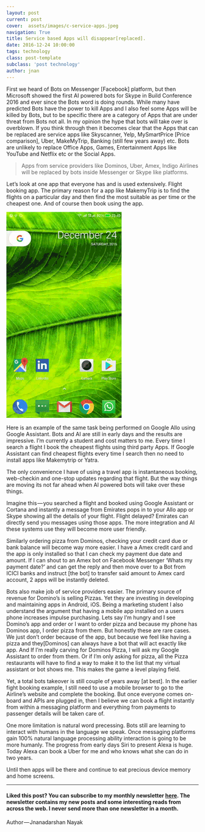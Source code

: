 ```yaml
---
layout: post
current: post
cover:  assets/images/c-service-apps.jpeg
navigation: True
title: Service based Apps will disappear[replaced].
date: 2016-12-24 10:00:00
tags: technology
class: post-template
subclass: 'post technology'
author: jnan
---
```

<script src="//platform.linkedin.com/in.js" type="text/javascript"></script>
<script type="IN/MemberProfile" data-id="https://www.linkedin.com/in/jnanadarshan" data-format="hover" data-related="false" data-text="Jnanadarshan Nayak"></script>

First we heard of Bots on Messenger [Facebook] platform, but then Microsoft showed the first AI powered bots for Skype in Build Conference 2016 and ever since the Bots word is doing rounds. While many have predicted Bots have the power to kill Apps and I also feel some Apps will be killed by Bots, but to be specific there are a category of Apps that are under threat from Bots not all. In my opinion the hype that bots will take over is overblown. If you think through then it becomes clear that the Apps that can be replaced are service apps like Skyscanner, Yelp, MySmartPrice [Price comparison], Uber, MakeMyTrip, Banking (still few years away) etc. Bots are unlikely to replace Office Apps, Games, Entertainment Apps like YouTube and Netflix etc or the Social Apps.

>Apps from service providers like Dominos, Uber, Amex, Indigo Airlines will be replaced by bots inside Messenger or Skype like platforms.

Let’s look at one app that everyone has and is used extensively. Flight booking app. The primary reason for a app like MakemyTrip is to find the flights on a particular day and then find the most suitable as per time or the cheapest one. And of course then book using the app.

<img src="assets/images/p-serviceapps-gassistant.gif" >

Here is an example of the same task being performed on Google Allo using Google Assistant. Bots and AI are still in early days and the results are impressive. I’m currently a student and cost matters to me. Every time I search a flight I book the cheapest flights using third party Apps. If Google Assistant can find cheapest flights every time I search then no need to install apps like Makemytrip or Yatra.


The only convenience I have of using a travel app is instantaneous booking, web-checkin and one-stop updates regarding that flight. But the way things are moving its not far ahead when AI powered bots will take over these things.

Imagine this — you searched a flight and booked using Google Assistant or Cortana and instantly a message from Emirates pops in to your Allo app or Skype showing all the details of your flight. Flight delayed? Emirates can directly send you messages using those apps. The more integration and AI these systems use they will become more user friendly.

Similarly ordering pizza from Dominos, checking your credit card due or bank balance will become way more easier. I have a Amex credit card and the app is only installed so that I can check my payment due date and amount. If I can shout to an Amex bot on Facebook Messenger ‘Whats my payment date?’ and can get the reply and then move over to a Bot from ICICI banks and instruct [the bot] to transfer said amount to Amex card account, 2 apps will be instantly deleted.

Bots also make job of service providers easier. The primary source of revenue for Domino’s is selling Pizzas. Yet they are investing in developing and maintaining apps in Android, iOS. Being a marketing student I also understand the argument that having a mobile app installed on a users phone increases impulse purchasing. Lets say I’m hungry and I see Domino’s app and order or I want to order pizza and because my phone has Dominos app, I order pizza from them. But honestly these are rare cases. We just don’t order because of the app, but because we feel like having a pizza and they[Dominos] can always have a bot that will act exactly like app. And If I’m really carving for Dominos Pizza, I will ask my Google Assistant to order from them. Or if I’m only asking for pizza, all the Pizza restaurants will have to find a way to make it to the list that my virtual assistant or bot shows me. This makes the game a level playing field.

Yet, a total bots takeover is still couple of years away [at best]. In the earlier fight booking example, I still need to use a mobile browser to go to the Airline’s website and complete the booking. But once everyone comes on-board and APIs are plugged in, then I believe we can book a flight instantly from within a messaging platform and everything from payments to passenger details will be taken care of.

One more limitation is natural word precessing. Bots still are learning to interact with humans in the language we speak. Once messaging platforms gain 100% natural language processing ability interaction is going to be more humanly. The progress from early days Siri to present Alexa is huge. Today Alexa can book a Uber for me and who knows what she can do in two years.

Until then apps will be there and continue to eat precious device memory and home screens.


***

#### Liked this post? You can subscribe to my monthly newsletter [here](http://go.jdnayak.com/2hDwHVw). The newsletter contains my new posts and some interesting reads from across the web. I never send more than one newsletter in a month.

Author — Jnanadarshan Nayak
